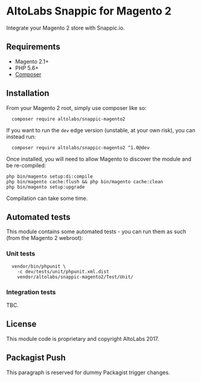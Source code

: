 # AltoLabs Snappic for Magento 2

Integrate your Magento 2 store with Snappic.io.

## Requirements

* Magento 2.1+
* PHP 5.6+
* [Composer](http://getcomposer.org)

## Installation

From your Magento 2 root, simply use composer like so:

      composer require altolabs/snappic-magento2

If you want to run the `dev` edge version (unstable, at your own risk), you can
instead run:

      composer require altolabs/snappic-magento2 ^1.0@dev

Once installed, you will need to allow Magento to discover the module and be
re-compiled:

    php bin/magento setup:di:compile
    php bin/magento cache:flush && php bin/magento cache:clean
    php bin/magento setup:upgrade

Compilation can take some time.

## Automated tests

This module contains some automated tests - you can run them as such (from the
Magento 2 webroot):

### Unit tests

      vendor/bin/phpunit \
        -c dev/tests/unit/phpunit.xml.dist
        vendor/altolabs/snappic-magento2/Test/Unit/

### Integration tests

TBC.

## License

This module code is proprietary and copyright AltoLabs 2017.

## Packagist Push

This paragraph is reserved for dummy Packagist trigger changes.